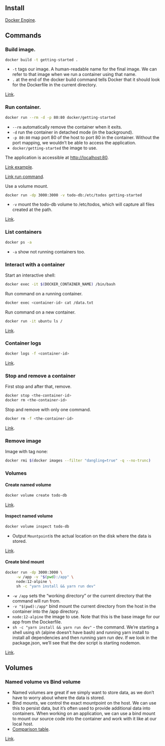 ## Install

[Docker Engine](https://docs.docker.com/engine/install/ubuntu/).

## Commands

### Build image.

```bash
docker build -t getting-started .
```

- `-t` tags our image. A human-readable name for the final image. We can refer to that image when we run a container using that name.
- `.` at the end of the docker build command tells Docker that it should look for the Dockerfile in the current directory.

[Link](https://docs.docker.com/get-started/02_our_app/).

### Run container.

```bash
docker run --rm -d -p 80:80 docker/getting-started
```

- `--rm` automatically remove the container when it exits.
- `-d` run the container in detached mode (in the background).
- `-p 80:80` map port 80 of the host to port 80 in the container. Without the port mapping, we wouldn’t be able to access the application.
- `docker/getting-started` the image to use.

The application is accessible at <http://localhost:80>.

[Link example](https://docs.docker.com/get-started/).

[Link run command](https://docs.docker.com/engine/reference/commandline/run/).

Use a volume mount.

```bash
docker run -dp 3000:3000 -v todo-db:/etc/todos getting-started
```

- `-v` mount the todo-db volume to /etc/todos, which will capture all files created at the path.

[Link](https://docs.docker.com/get-started/05_persisting_data/).

### List containers

```bash
docker ps -a
```

- `-a` show not running containers too.

### Interact with a container

Start an interactive shell:

```bash
docker exec -it $(DOCKER_CONTAINER_NAME) /bin/bash
```

Run command on a running container.

```bash
docker exec <container-id> cat /data.txt
```

Run command on a new container.

```bash
docker run -it ubuntu ls /
```

[Link](https://docs.docker.com/get-started/05_persisting_data/).

### Container logs

```bash
docker logs -f <container-id>
```

[Link](https://docs.docker.com/get-started/06_bind_mounts/).

### Stop and remove a container

First stop and after that, remove.

```bash
docker stop <the-container-id>
docker rm <the-container-id>
```

Stop and remove with only one command.

```bash
docker rm -f <the-container-id>
```

[Link](https://docs.docker.com/get-started/03_updating_app/).

### Remove image

Image with tag none:

```bash
docker rmi $(docker images --filter "dangling=true" -q --no-trunc)
```

### Volumes

#### Create named volume

```bash
docker volume create todo-db
```

[Link](https://docs.docker.com/get-started/05_persisting_data/).

#### Inspect named volume

```bash
docker volume inspect todo-db
```

- Output `Mountpoint`is the actual location on the disk where the data is stored.

[Link](https://docs.docker.com/get-started/05_persisting_data/).

#### Create bind mount

```bash
docker run -dp 3000:3000 \
     -w /app -v "$(pwd):/app" \
     node:12-alpine \
     sh -c "yarn install && yarn run dev"
```

- `-w /app` sets the “working directory” or the current directory that the command will run from.
- `-v "$(pwd):/app"` bind mount the current directory from the host in the container into the /app directory.
- `node:12-alpine` the image to use. Note that this is the base image for our app from the Dockerfile.
- `sh -c "yarn install && yarn run dev"` - the command. We’re starting a shell using sh (alpine doesn’t have bash) and running yarn install to install all dependencies and then running yarn run dev. If we look in the package.json, we’ll see that the dev script is starting nodemon.

[Link](https://docs.docker.com/get-started/06_bind_mounts/).

## Volumes

### Named volume vs Bind volume

- Named volumes are great if we simply want to store data, as we don’t have to worry about where the data is stored.
- Bind mounts, we control the exact mountpoint on the host. We can use this to persist data, but it’s often used to provide additional data into containers. When working on an application, we can use a bind mount to mount our source code into the container and work with it like at our local host.
- [Comparison table](https://docs.docker.com/get-started/06_bind_mounts/#quick-volume-type-comparisons).

[Link](https://docs.docker.com/get-started/06_bind_mounts/).

